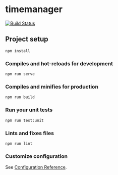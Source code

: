 # timemanager
[![Build Status](https://travis-ci.com/Asceryx/timemanagerFront.svg?branch=develop)](https://travis-ci.com/Asceryx/timemanagerFront)

## Project setup
```
npm install
```

### Compiles and hot-reloads for development
```
npm run serve
```

### Compiles and minifies for production
```
npm run build
```

### Run your unit tests
```
npm run test:unit
```

### Lints and fixes files
```
npm run lint
```

### Customize configuration
See [Configuration Reference](https://cli.vuejs.org/config/).
